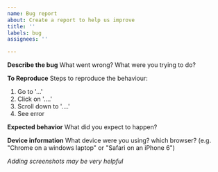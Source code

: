 ```yaml
---
name: Bug report
about: Create a report to help us improve
title: ''
labels: bug
assignees: ''

---
```


**Describe the bug**
What went wrong? What were you trying to do?

**To Reproduce**
Steps to reproduce the behaviour:
1. Go to '...'
2. Click on '....'
3. Scroll down to '....'
4. See error

**Expected behavior**
What did you expect to happen?

**Device information**
What device were you using? which browser? (e.g. "Chrome on a windows laptop" or "Safari on an iPhone 6")

_Adding screenshots may be very helpful_
